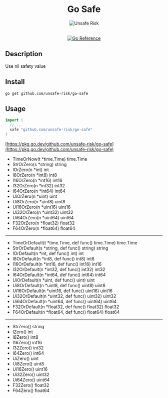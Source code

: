 <h1 align="center">Go Safe</h1>

<div align="center">
  <img src="https://avatars.githubusercontent.com/u/87268138?s=200&v=4" alt="Unsafe Risk" />
</div>

<br>

<div align="center">

  [![Go Reference](https://img.shields.io/badge/go-%23007d9c?style=for-the-badge&logo=go&logoColor=white)](https://pkg.go.dev/github.com/unsafe-risk/go-safe)

</div>


## Description

Use nil safety value

## Install

```
go get github.com/unsafe-risk/go-safe
```

## Usage

```go
import (
  // ...
  safe "github.com/unsafe-risk/go-safe"
)
```

[https://pkg.go.dev/github.com/unsafe-risk/go-safe](https://pkg.go.dev/github.com/unsafe-risk/go-safe)

- TimeOrNow(t *time.Time) time.Time  
- StrOrZero(s *string) string  
- IOrZero(n *int) int  
- I8OrZero(n *int8) int8  
- I16OrZero(n *int16) int16  
- I32OrZero(n *int32) int32  
- I64OrZero(n *int64) int64  
- UiOrZero(n *uint) uint  
- Ui8OrZero(n *uint8) uint8  
- Ui16OrZero(n *uint16) uint16  
- Ui32OrZero(n *uint32) uint32  
- Ui64OrZero(n *uint64) uint64  
- F32OrZero(n *float32) float32  
- F64OrZero(n *float64) float64  

---

- TimeOrDefault(t *time.Time, def func() time.Time) time.Time  
- StrOrDefault(s *string, def func() string) string  
- IOrDefault(n *int, def func() int) int  
- I8OrDefault(n *int8, def func() int8) int8  
- I16OrDefault(n *int16, def func() int16) int16  
- I32OrDefault(n *int32, def func() int32) int32  
- I64OrDefault(n *int64, def func() int64) int64  
- UiOrDefault(n *uint, def func() uint) uint  
- Ui8OrDefault(n *uint8, def func() uint8) uint8  
- Ui16OrDefault(n *uint16, def func() uint16) uint16  
- Ui32OrDefault(n *uint32, def func() uint32) uint32  
- Ui64OrDefault(n *uint64, def func() uint64) uint64  
- F32OrDefault(n *float32, def func() float32) float32  
- F64OrDefault(n *float64, def func() float64) float64  

---

- StrZero() string  
- IZero() int  
- I8Zero() int8  
- I16Zero() int16  
- I32Zero() int32  
- I64Zero() int64  
- UiZero() uint  
- Ui8Zero() uint8  
- Ui16Zero() uint16  
- Ui32Zero() uint32  
- Ui64Zero() uint64  
- F32Zero() float32  
- F64Zero() float64  
